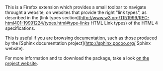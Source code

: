 This is a Firefox extension which provides a small toolbar to navigate throught
a website, on websites that provide the right "link types", as described in the
[link types section](http://www.w3.org/TR/1999/REC-html401-19991224/types.html#type-links
HTML Link types) of the HTML 4 specifications.

This is useful if you are browsing documentation, such as those produced by the
[Sphinx documentation project](http://sphinx.pocoo.org/ Sphinx website).

For more information and to download the package, take a look [on the project website](http://multani.info/projects/jetpack-html-navigation/).
